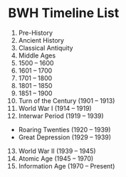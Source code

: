 # BWH Timeline List
1. Pre-History
2. Ancient History
3. Classical Antiquity
4. Middle Ages
5. 1500 – 1600 
6. 1601 – 1700
7. 1701 – 1800
8. 1801 – 1850
9. 1851 – 1900
10. Turn of the Century (1901 – 1913)
11. World War I (1914 – 1919)
12. Interwar Period (1919 – 1939)
   * Roaring Twenties (1920 – 1939)
   * Great Depression (1929 – 1939)
13. World War II (1939 – 1945)
14. Atomic Age (1945 – 1970)
15. Information Age (1970 – Present)
